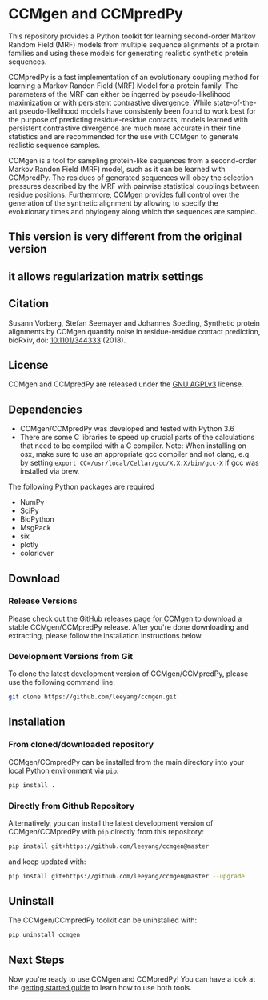 

# CCMgen and CCMpredPy

This repository provides a Python toolkit for learning second-order Markov Random Field (MRF) models from multiple sequence alignments of a protein families and using these models for generating realistic synthetic protein sequences. 

CCMpredPy is a fast implementation of an evolutionary coupling method for learning a Markov Randon Field (MRF) Model for a protein family. The parameters of the MRF can either be ingerred by pseudo-likelihood maximization or with persistent contrastive divergence.
While state-of-the-art pseudo-likelihood models have consistenly been found to work best for the purpose of predicting residue-residue contacts, models learned with persistent contrastive divergence are much more accurate in their fine statistics and are recommended for the use with CCMgen to generate realistic sequence samples.

CCMgen is a tool for sampling protein-like sequences from a second-order Markov Randon Field (MRF) model, such as it can be learned with CCMpredPy. The residues of generated sequences will obey the selection pressures described by the MRF with pairwise statistical couplings between residue positions. Furthermore, CCMgen provides full control over the generation of the synthetic alignment by allowing to specify the evolutionary times and phylogeny along which the sequences are sampled.
## This version is very different from the original version
## it allows regularization matrix settings
## Citation

Susann Vorberg, Stefan Seemayer and Johannes Soeding, Synthetic protein alignments by CCMgen quantify noise in residue-residue contact prediction, bioRxiv, doi: [10.1101/344333](https://doi.org/10.1101/344333) (2018).

## License

CCMgen and CCMpredPy are released under the [GNU AGPLv3](https://choosealicense.com/licenses/agpl-3.0/) license.

## Dependencies

- CCMgen/CCMpredPy was developed and tested with Python 3.6
- There are some C libraries to speed up crucial parts of the calculations that need to be compiled with a C compiler.
  Note: When installing on osx, make sure to use an appropriate gcc compiler and not clang, e.g. by setting `export CC=/usr/local/Cellar/gcc/X.X.X/bin/gcc-X` if gcc was installed via brew.

The following Python packages are required

  * NumPy 
  * SciPy
  * BioPython 
  * MsgPack 
  * six 
  * plotly 
  * colorlover 

## Download

### Release Versions
Please check out the [GitHub releases page for CCMgen](https://github.com/soedinglab/CCMgen/releases/tag/v1.0.0-alpha) to download a stable CCMgen/CCMpredPy release. After you're done downloading and extracting, please follow the installation instructions below.

### Development Versions from Git

To clone the latest development version of CCMgen/CCMpredPy, please use the following command line:

```bash
git clone https://github.com/leeyang/ccmgen.git
```

## Installation

### From cloned/downloaded repository

CCMgen/CCmpredPy can be installed from the main directory into your local Python environment via `pip`:

```bash
pip install .
```

### Directly from Github Repository
  
Alternatively, you can install the latest development version of CCMgen/CCMpredPy with `pip` directly from this repository:

```bash
pip install git+https://github.com/leeyang/ccmgen@master
```
and keep updated with:

```bash
pip install git+https://github.com/leeyang/ccmgen@master --upgrade
```
## Uninstall

The CCMgen/CCmpredPy toolkit can be uninstalled with:

```bash
pip uninstall ccmgen
```



## Next Steps
Now you're ready to use CCMgen and CCMpredPy! You can have a look at the [getting started guide](https://github.com/soedinglab/CCMgen/wiki/Getting-Started-with-CCMgen-and-CCMpredPy) to learn how to use both tools.
